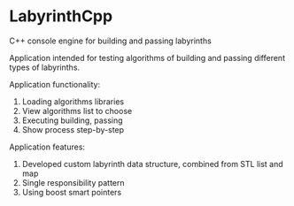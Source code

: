 # LabyrinthCpp
C++ console engine for building and passing labyrinths

Application intended for testing algorithms of building and passing different types of labyrinths.

Application functionality:
1. Loading algorithms libraries
2. View algorithms list to choose
3. Executing building, passing
4. Show process step-by-step

Application features:
1. Developed custom labyrinth data structure, combined from STL list and map
2. Single responsibility pattern
3. Using boost smart pointers
